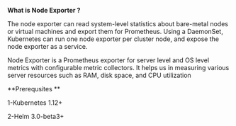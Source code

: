 **What is Node Exporter ?**

The node exporter can read system-level statistics about bare-metal nodes or virtual machines and export them for Prometheus. Using a DaemonSet, Kubernetes can run one node exporter per cluster node, and expose the node exporter as a service.

Node Exporter is a Prometheus exporter for server level and OS level metrics with configurable metric collectors. It helps us in measuring various server resources such as RAM, disk space, and CPU utilization

**Prerequsites 
**

1-Kubernetes 1.12+


2-Helm 3.0-beta3+


